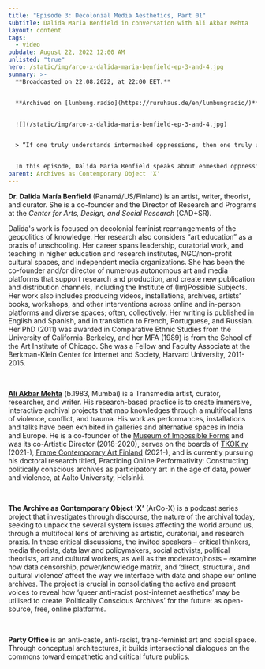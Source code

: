 ```yaml
---
title: "Episode 3: Decolonial Media Aesthetics, Part 01"
subtitle: Dalida Maria Benfield in conversation with Ali Akbar Mehta
layout: content
tags:
  - video
pubdate: August 22, 2022 12:00 AM
unlisted: "true"
hero: /static/img/arco-x-dalida-maria-benfield-ep-3-and-4.jpg
summary: >-
  **Broadcasted on 22.08.2022, at 22:00 EET.**


  **Archived on [lumbung.radio](https://ruruhaus.de/en/lumbungradio/)**


  ![](/static/img/arco-x-dalida-maria-benfield-ep-3-and-4.jpg)


  > “If one truly understands intermeshed oppressions, then one truly understands how our liberatory futures are bound together, our oppressions are intermeshed and the possible forms of our liberation are intermeshed.”


  In this episode, Dalida Maria Benfield speaks about enmeshed oppressions and simultaneously entangled liberatory futures. Through talking about decolonial pedagogics and methodologies informed through her own extensive practice, she articulates new frameworks for non- dis- and de- archiving.
parent: Archives as Contemporary Object 'X'
---
```

**Dr. Dalida María Benfield** (Panamá/US/Finland) is an artist, writer, theorist, and curator. She is a co-founder and the Director of Research and Programs at the *Center for Arts, Design, and Social Research* (CAD+SR).

Dalida's work is focused on decolonial feminist rearrangements of the geopolitics of knowledge. Her research also considers “art education” as a praxis of unschooling. Her career spans leadership, curatorial work, and teaching in higher education and research institutes, NGO/non-profit cultural spaces, and independent media organizations. She has been the co-founder and/or director of numerous autonomous art and media platforms that support research and production, and create new publication and distribution channels, including the Institute of (Im)Possible Subjects. Her work also includes producing videos, installations, archives, artists’ books, workshops, and other interventions across online and in-person platforms and diverse spaces; often, collectively. Her writing is published in English and Spanish, and in translation to French, Portuguese, and Russian. Her PhD (2011) was awarded in Comparative Ethnic Studies from the University of California-Berkeley, and her MFA (1989) is from the School of the Art Institute of Chicago. She was a Fellow and Faculty Associate at the Berkman-Klein Center for Internet and Society, Harvard University, 2011-2015.

<br/>

**[Ali Akbar Mehta](http://www.aliakbarmehta.com)** (b.1983, Mumbai) is a Transmedia artist, curator, researcher, and writer. His research-based practice is to create immersive, interactive archival projects that map knowledges through a multifocal lens of violence, conflict, and trauma. His work as performances, installations and talks have been exhibited in galleries and alternative spaces in India and Europe. He is a co-founder of the [Museum of Impossible Forms](https://museumofimpossibleforms.org/) and was its co-Artistic Director (2018-2020), serves on the boards of [TKOK ry](https://www.museumofimpossibleforms.org/tkok-ry) (2021-), [Frame Contemporary Art Finland](https://frame-finland.fi/en/about-frame/organisation/) (2021-), and is currently pursuing his doctoral research titled, Practicing Online Performativity: Constructing politically conscious archives as participatory art in the age of data, power and violence, at Aalto University, Helsinki.

<br/>

**The Archive as Contemporary Object ‘X’** (ArCo-X) is a podcast series project that investigates through discourse, the nature of the archival today, seeking to unpack the several system issues affecting the world around us, through a multifocal lens of archiving as artistic, curatorial, and research praxis. In these critical discussions, the invited speakers – critical thinkers, media theorists, data law and policymakers, social activists, political theorists, art and cultural workers, as well as the moderator/hosts – examine how data censorship, power/knowledge matrix, and ‘direct, structural, and cultural violence’ affect the way we interface with data and shape our online archives. The project is crucial in consolidating the active and present voices to reveal how ‘queer anti-racist post-internet aesthetics’ may be utilised to create ‘Politically Conscious Archives’ for the future: as open-source, free, online platforms.

<br/>

**Party Office** is an anti-caste, anti-racist, trans-feminist art and social space. Through conceptual architectures, it builds intersectional dialogues on the commons toward empathetic and critical future publics.